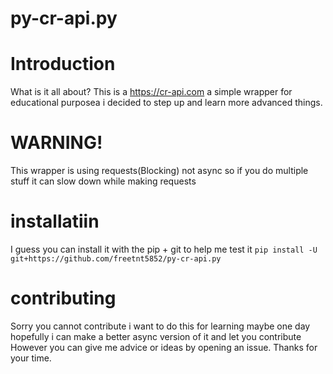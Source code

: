 # py-cr-api.py

# Introduction
What is it all about?
This is a https://cr-api.com a simple wrapper for educational purposea i decided to step up and learn more advanced things.

# WARNING!
This wrapper is using requests(Blocking) not async so if you do multiple stuff it can slow down while making requests
# installatiin
I guess you can install it with the pip + git to help me test it
`pip install -U git+https://github.com/freetnt5852/py-cr-api.py`
# contributing
Sorry you cannot contribute i want to do this for learning maybe one day hopefully i can make a better async version of it and let you contribute
However you can give me advice or ideas by opening an issue.
Thanks for your time.

